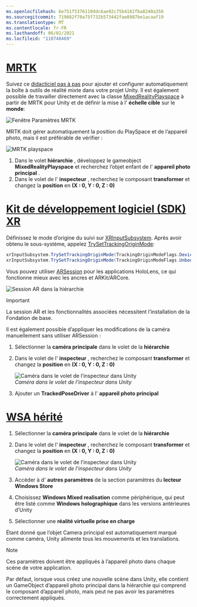 ```yaml
---
ms.openlocfilehash: 6e751f5376110ddc6ae92c75b4182fba8240a356
ms.sourcegitcommit: 719682f70a75f732b573442fae8987be1acaaf19
ms.translationtype: MT
ms.contentlocale: fr-FR
ms.lasthandoff: 06/02/2021
ms.locfileid: "110748469"
---
```

# <a name="mrtk"></a>[MRTK](#tab/mrtk)
<!-- NEVER CHANGE THE ABOVE LINE! -->

Suivez ce [didacticiel pas à pas](../../tutorials/mr-learning-base-01.md) pour ajouter et configurer automatiquement la boîte à outils de réalité mixte dans votre projet Unity. Il est également possible de travailler directement avec la classe [MixedRealityPlayspace](/dotnet/api/microsoft.mixedreality.toolkit.mixedrealityplayspace) à partir de MRTK pour Unity et de définir la mise à l' **échelle cible** sur le **monde**:

![Fenêtre Paramètres MRTK](../../images/mrtk-target-scale.png)

MRTK doit gérer automatiquement la position du PlaySpace et de l’appareil photo, mais il est préférable de vérifier :

![MRTK playspace](../../images/mrtk-playspace.png)

1. Dans le volet **hiérarchie** , développez le gameobject **MixedRealityPlayspace** et recherchez l’objet enfant de l' **appareil photo principal** .
2. Dans le volet de l' **inspecteur** , recherchez le composant **transformer** et changez la **position** en **(X : 0, Y : 0, Z : 0)**

# <a name="xr-sdk"></a>[Kit de développement logiciel (SDK) XR](#tab/xr)
<!-- NEVER CHANGE THE ABOVE LINE! -->

Définissez le mode d’origine du suivi sur [XRInputSubsystem](https://docs.unity3d.com/Documentation/ScriptReference/XR.XRInputSubsystem.html). Après avoir obtenu le sous-système, appelez [TrySetTrackingOriginMode](https://docs.unity3d.com/Documentation/ScriptReference/XR.XRInputSubsystem.TrySetTrackingOriginMode.html):

```cs
xrInputSubsystem.TrySetTrackingOriginMode(TrackingOriginModeFlags.Device);
xrInputSubsystem.TrySetTrackingOriginMode(TrackingOriginModeFlags.Unbounded); // Recommendation for OpenXR
```

Vous pouvez utiliser [ARSession](https://docs.unity3d.com/Packages/com.unity.xr.arfoundation@2.1/manual/index.html#installing-ar-foundation) pour les applications HoloLens, ce qui fonctionne mieux avec les ancres et ARKit/ARCore.

![Session AR dans la hiérarchie](../../images/xrsdk-arsession.png)

> [!IMPORTANT]
> La session AR et les fonctionnalités associées nécessitent l’installation de la Fondation de base.

Il est également possible d’appliquer les modifications de la caméra manuellement sans utiliser ARSession :

1. Sélectionner la **caméra principale** dans le volet de la **hiérarchie**
1. Dans le volet de l' **inspecteur** , recherchez le composant **transformer** et changez la **position** en **(X : 0, Y : 0, Z : 0)**

   ![Caméra dans le volet de l’inspecteur dans Unity](../../images/maincamera-350px.png)  
   *Caméra dans le volet de l’inspecteur dans Unity*

1. Ajouter un **TrackedPoseDriver** à l' **appareil photo principal**

# <a name="legacy-wsa"></a>[WSA hérité](#tab/wsa)
<!-- NEVER CHANGE THE ABOVE LINE! -->

1. Sélectionner la **caméra principale** dans le volet de la **hiérarchie**
1. Dans le volet de l' **inspecteur** , recherchez le composant **transformer** et changez la **position** en **(X : 0, Y : 0, Z : 0)**

   ![Caméra dans le volet de l’inspecteur dans Unity](../../images/maincamera-350px.png)  
   *Caméra dans le volet de l’inspecteur dans Unity*

1. Accéder à d' **autres paramètres** de la section paramètres du **lecteur Windows Store**
1. Choisissez **Windows Mixed realisation** comme périphérique, qui peut être listé comme **Windows holographique** dans les versions antérieures d’Unity
1. Sélectionner une **réalité virtuelle prise en charge**

Étant donné que l’objet Camera principal est automatiquement marqué comme caméra, Unity alimente tous les mouvements et les translations.

>[!NOTE]
>Ces paramètres doivent être appliqués à l’appareil photo dans chaque scène de votre application.
>
>Par défaut, lorsque vous créez une nouvelle scène dans Unity, elle contient un GameObject d’appareil photo principal dans la hiérarchie qui comprend le composant d’appareil photo, mais peut ne pas avoir les paramètres correctement appliqués.